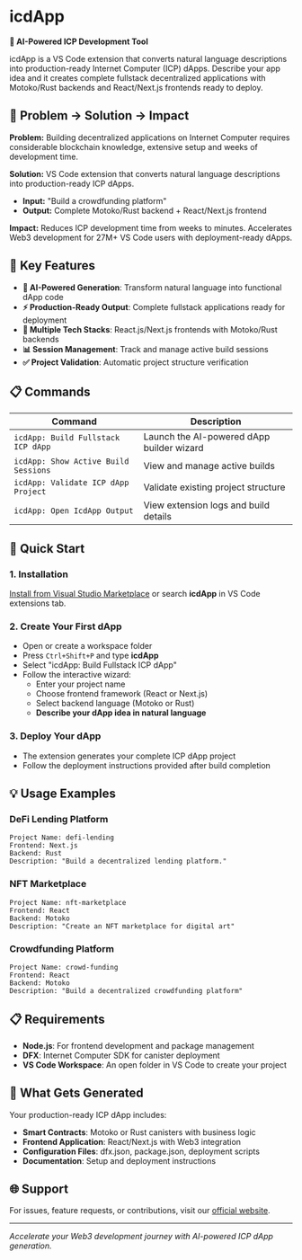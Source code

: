 # icdApp

**🤖 AI-Powered ICP Development Tool**

icdApp is a VS Code extension that converts natural language descriptions into production-ready Internet Computer (ICP) dApps. Describe your app idea and it creates complete fullstack decentralized applications with Motoko/Rust backends and React/Next.js frontends ready to deploy.

## 🎯 Problem → Solution → Impact

**Problem:** Building decentralized applications on Internet Computer requires considerable blockchain knowledge, extensive setup and weeks of development time.

**Solution:** VS Code extension that converts natural language descriptions into production-ready ICP dApps.
- **Input:** "Build a crowdfunding platform" 
- **Output:** Complete Motoko/Rust backend + React/Next.js frontend

**Impact:** Reduces ICP development time from weeks to minutes. Accelerates Web3 development for 27M+ VS Code users with deployment-ready dApps.

## 🚀 Key Features

- **🤖 AI-Powered Generation**: Transform natural language into functional dApp code
- **⚡ Production-Ready Output**: Complete fullstack applications ready for deployment
- **🔧 Multiple Tech Stacks**: React.js/Next.js frontends with Motoko/Rust backends
- **📊 Session Management**: Track and manage active build sessions
- **✅ Project Validation**: Automatic project structure verification

## 📋 Commands

| Command | Description |
|---------|-------------|
| `icdApp: Build Fullstack ICP dApp` | Launch the AI-powered dApp builder wizard |
| `icdApp: Show Active Build Sessions` | View and manage active builds |
| `icdApp: Validate ICP dApp Project` | Validate existing project structure |
| `icdApp: Open IcdApp Output` | View extension logs and build details |

## 🚀 Quick Start

### 1. Installation
[Install from Visual Studio Marketplace](https://marketplace.visualstudio.com/items?itemName=raseai.icdapp) or search **icdApp** in VS Code extensions tab.

### 2. Create Your First dApp
- Open or create a workspace folder
- Press `Ctrl+Shift+P` and type **icdApp**
- Select "icdApp: Build Fullstack ICP dApp"
- Follow the interactive wizard:
  - Enter your project name
  - Choose frontend framework (React or Next.js)
  - Select backend language (Motoko or Rust)
  - **Describe your dApp idea in natural language**

### 3. Deploy Your dApp
- The extension generates your complete ICP dApp project
- Follow the deployment instructions provided after build completion

## 💡 Usage Examples

### DeFi Lending Platform
```
Project Name: defi-lending
Frontend: Next.js
Backend: Rust
Description: "Build a decentralized lending platform."
```

### NFT Marketplace
```
Project Name: nft-marketplace
Frontend: React
Backend: Motoko
Description: "Create an NFT marketplace for digital art"
```

### Crowdfunding Platform
```
Project Name: crowd-funding
Frontend: React
Backend: Motoko
Description: "Build a decentralized crowdfunding platform"
```

## 📋 Requirements

- **Node.js**: For frontend development and package management
- **DFX**: Internet Computer SDK for canister deployment
- **VS Code Workspace**: An open folder in VS Code to create your project

## 🔧 What Gets Generated

Your production-ready ICP dApp includes:
- **Smart Contracts**: Motoko or Rust canisters with business logic
- **Frontend Application**: React/Next.js with Web3 integration
- **Configuration Files**: dfx.json, package.json, deployment scripts
- **Documentation**: Setup and deployment instructions

## 🌐 Support

For issues, feature requests, or contributions, visit our [official website](https://g53tt-xyaaa-aaaam-aenbq-cai.icp0.io/#).

---

*Accelerate your Web3 development journey with AI-powered ICP dApp generation.*